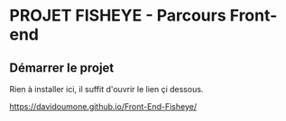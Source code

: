 # PROJET FISHEYE - Parcours Front-end

## Démarrer le projet

Rien à installer ici, il suffit d'ouvrir le lien çi dessous.


https://davidoumone.github.io/Front-End-Fisheye/
